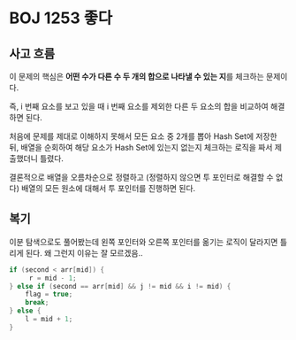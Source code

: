 # BOJ 1253 좋다

## 사고 흐름

이 문제의 핵심은 **어떤 수가 다른 수 두 개의 합으로 나타낼 수 있는 지**를 체크하는 문제이다.

즉, i 번째 요소를 보고 있을 때 i 번째 요소를 제외한 다른 두 요소의 합을 비교하여 해결하면 된다.

처음에 문제를 제대로 이해하지 못해서 모든 요소 중 2개를 뽑아 Hash Set에 저장한 뒤, 배열을 순회하여 해당 요소가 Hash Set에 있는지 없는지 체크하는 로직을 짜서 제출했더니 틀렸다.

결론적으로 배열을 오름차순으로 정렬하고 (정렬하지 않으면 투 포인터로 해결할 수 없다) 배열의 모든 원소에 대해서 투 포인터를 진행하면 된다.

## 복기

이분 탐색으로도 풀어봤는데 왼쪽 포인터와 오른쪽 포인터를 옮기는 로직이 달라지면 틀리게 된다. 왜 그런지 이유는 잘 모르겠음..

```java
if (second < arr[mid]) {
     r = mid - 1;
} else if (second == arr[mid] && j != mid && i != mid) {
    flag = true;
    break;
} else {
    l = mid + 1;
}
```